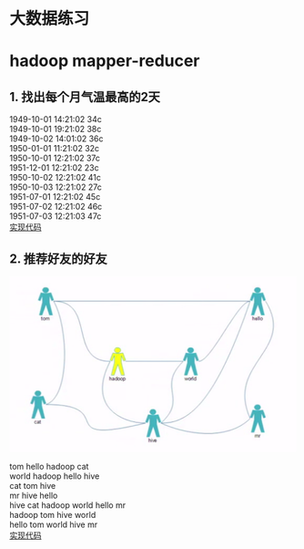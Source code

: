 # 大数据练习
# hadoop mapper-reducer
## 1. 找出每个月气温最高的2天

1949-10-01 14:21:02	34c<br>
1949-10-01 19:21:02	38c<br>
1949-10-02 14:01:02	36c<br>
1950-01-01 11:21:02	32c<br>
1950-10-01 12:21:02	37c<br>
1951-12-01 12:21:02	23c<br>
1950-10-02 12:21:02	41c<br>
1950-10-03 12:21:02	27c<br>
1951-07-01 12:21:02	45c<br>
1951-07-02 12:21:02	46c<br>
1951-07-03 12:21:03	47c<br>
[实现代码](Test118/src/com/bjsxt/tq)

## 2. 推荐好友的好友
![好友关系图](/img/fd.png)

tom hello hadoop cat<br>
world hadoop hello hive<br>
cat tom hive<br>
mr hive hello<br>
hive cat hadoop world hello mr<br>
hadoop tom hive world<br>
hello tom world hive mr<br>
[实现代码](Test118/src/com/bjsxt/fd)
